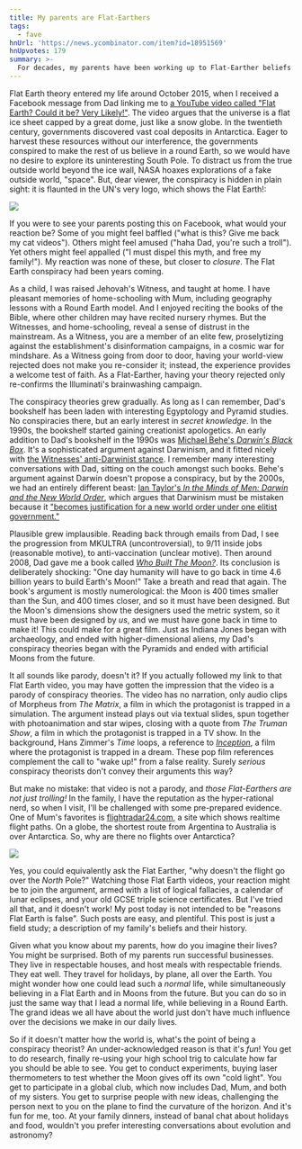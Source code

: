```yaml
---
title: My parents are Flat-Earthers
tags:
  - fave
hnUrl: 'https://news.ycombinator.com/item?id=18951569'
hnUpvotes: 179
summary: >-
  For decades, my parents have been working up to Flat-Earther beliefs. From Egyptology to Jehovah's Witnesses to theories that human built the Moon billions of years in the future. Surprisingly, it doesn't affect their successful lives very much. For me, it's a fun family pastime.
---
```


Flat Earth theory entered my life around October 2015,
when I received a Facebook message from Dad
linking me to [a YouTube video called "Flat Earth? Could it be? Very Likely!"](https://www.youtube.com/watch?v=I-qq3I8UGOM).
The video argues that
the universe is a flat ice sheet capped by a great dome, just like a snow globe.
In the twentieth century,
governments discovered vast coal deposits in Antarctica.
Eager to harvest these resources without our interference,
the governments conspired to make the rest of us believe in a round Earth,
so we would have no desire to explore its uninteresting South Pole.
To distract us from the true outside world beyond the ice wall,
NASA hoaxes explorations of a fake outside world, "space".
But, dear viewer, the conspiracy is hidden in plain sight:
it is flaunted in the UN's very logo, which shows the Flat Earth!:

<p><img src="/assets/2019-01-20-flat-earth/Flag_of_the_United_Nations.svg" /></p>

If you were to see your parents posting this on Facebook,
what would your reaction be?
Some of you might feel baffled ("what is this? Give me back my cat videos").
Others might feel amused ("haha Dad, you're such a troll").
Yet others might feel appalled ("I must dispel this myth, and free my family!").
My reaction was none of these,
but closer to _closure_.
The Flat Earth conspiracy had been years coming.

As a child, I was raised Jehovah's Witness, and taught at home.
I have pleasant memories of home-schooling with Mum,
including geography lessons with a Round Earth model.
And I enjoyed reciting the books of the Bible,
where other children may have recited nursery rhymes.
But the Witnesses, and home-schooling, reveal a sense of distrust in the mainstream.
As a Witness, you are a member of an elite few,
proselytizing against the establishment's disinformation campaigns,
in a cosmic war for mindshare.
As a Witness going from door to door,
having your world-view rejected
does not make you re-consider it;
instead, the experience provides a welcome test of faith.
As a Flat-Earther,
having your theory rejected
only re-confirms the Illuminati's brainwashing campaign.

The conspiracy theories grew gradually.
As long as I can remember,
Dad's bookshelf has been laden with interesting Egyptology and Pyramid studies.
No conspiracies there,
but an early interest in _secret knowledge_.
In the 1990s,
the bookshelf started gaining creationist apologetics.
An early addition to Dad's bookshelf in the 1990s was
[Michael Behe's _Darwin's Black Box_](https://www.amazon.co.uk/Darwins-Black-Box-Biochemical-Challenge/dp/0684827549).
It's a sophisticated argument against Darwinism,
and it fitted nicely with [the Witnesses' anti-Darwinist stance](https://www.jw.org/en/publications/books/was-life-created/evolution-myths-and-facts/).
I remember many interesting conversations with Dad,
sitting on the couch amongst such books.
Behe's argument against Darwin doesn't propose a conspiracy,
but by the 2000s,
we had an entirely different beast:
[Ian Taylor's _In the Minds of Men: Darwin and the New World Order_](https://www.amazon.co.uk/Minds-Men-Darwin-World-Order/dp/0969178891),
which argues that Darwinism must be mistaken because it
["becomes justification for a new world order under one elitist government."](http://www.creationism.org/books/TaylorInMindsMen/TaylorIMMa00fIntroduction.htm)

Plausible grew implausible.
Reading back through emails from Dad,
I see the progression from
MKULTRA (uncontroversial),
to 9/11 inside jobs (reasonable motive),
to anti-vaccination (unclear motive).
Then around 2008,
Dad gave me a book called [_Who Built The Moon?_](https://www.amazon.co.uk/Who-Built-Moon-Christopher-Knight/dp/1842931636).
Its conclusion is deliberately shocking:
"One day humanity will have to go back in time 4.6 billion years to build Earth's Moon!"
Take a breath and read that again.
The book's argument is mostly numerological:
the Moon is 400 times smaller than the Sun, and 400 times closer,
and so it must have been designed.
But the Moon's dimensions show the designers used the metric system,
so it must have been designed by _us_,
and we must have gone back in time to make it!
This could make for a great film.
Just as Indiana Jones began with archaeology, and ended with higher-dimensional aliens,
my Dad's conspiracy theories began with the Pyramids and ended with artificial Moons from the future.

It all sounds like parody, doesn't it?
If you actually followed my link to that Flat Earth video,
you may have gotten the impression that the video is a parody of conspiracy theories.
The video has no narration,
only audio clips of Morpheus from _The Matrix_,
a film in which the protagonist is trapped in a simulation.
The argument instead plays out via textual slides,
spun together with photoanimation and star wipes,
closing with a quote from _The Truman Show_,
a film in which the protagonist is trapped in a TV show.
In the background, Hans Zimmer's _Time_ loops,
a reference to [_Inception_](https://en.wikipedia.org/wiki/Inception:_Music_from_the_Motion_Picture),
a film where the protagonist is trapped in a dream.
These pop film references complement the call to "wake up!" from a false reality.
Surely _serious_ conspiracy theorists don't convey their arguments this way?

But make no mistake:
that video is not a parody,
and _those Flat-Earthers are not just trolling!_
In the family,
I have the reputation as the hyper-rational nerd,
so when I visit, I'll be challenged with some pre-prepared evidence.
One of Mum's favorites is [flightradar24.com](https://www.flightradar24.com/),
a site which shows realtime flight paths.
On a globe,
the shortest route from Argentina to Australia is over Antarctica.
So, why are there no flights over Antarctica?

<p><img src="/assets/2019-01-20-flat-earth/flightradar.png" style="border: 0;" /></p>

Yes, you could equivalently ask the Flat Earther,
"why doesn't the flight go over the _North_ Pole?"
Watching those Flat Earth videos,
your reaction might be to join the argument,
armed with a list of logical fallacies,
a calendar of lunar eclipses,
and your old GCSE triple science certificates.
But I've tried all that, and it doesn't work!
My post today is not intended to be "reasons Flat Earth is false".
Such posts are easy, and plentiful.
This post is just a field study;
a description of my family's beliefs and their history.

Given what you know about my parents,
how do you imagine their lives?
You might be surprised.
Both of my parents run successful businesses.
They live in respectable houses,
and host meals with respectable friends.
They eat well.
They travel for holidays, by plane, all over the Earth.
You might wonder how one could lead such a _normal_ life,
while simultaneously believing in a Flat Earth and in Moons from the future.
But you can do so in just the same way that I lead a normal life,
while believing in a Round Earth.
The grand ideas we all have about the world
just don't have much influence over the decisions we make in our daily lives.

So if it doesn't matter how the world is,
what's the point of being a conspiracy theorist?
An under-acknowledged reason is that it's _fun_!
You get to do research,
finally re-using your high school trig to calculate how far you should be able to see.
You get to conduct experiments,
buying laser thermometers to test whether the Moon gives off its own "cold light".
You get to participate in a global club,
which now includes Dad, Mum, and both of my sisters.
You get to surprise people with new ideas,
challenging the person next to you on the plane to find the curvature of the horizon.
And it's fun for me, too.
At your family dinners,
instead of banal chat about holidays and food,
wouldn't you prefer interesting conversations about evolution and astronomy?
